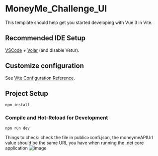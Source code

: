# MoneyMe_Challenge_UI

This template should help get you started developing with Vue 3 in Vite.

## Recommended IDE Setup

[VSCode](https://code.visualstudio.com/) + [Volar](https://marketplace.visualstudio.com/items?itemName=Vue.volar) (and disable Vetur).

## Customize configuration

See [Vite Configuration Reference](https://vitejs.dev/config/).

## Project Setup

```sh
npm install
```

### Compile and Hot-Reload for Development

```sh
npm run dev
```

Things to check:
check the file in public>confi.json, the moneymeAPIUrl value should be the same URL you have when running the .net core application
![image](https://github.com/user-attachments/assets/fa9adb1a-7775-4d5f-b450-16edcab48115)


